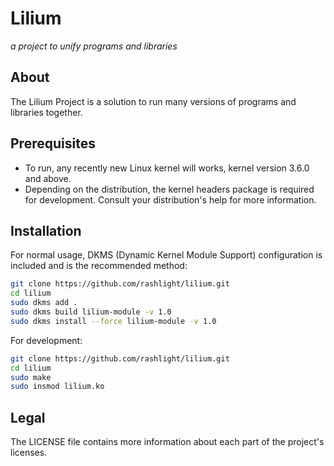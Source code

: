 # Lilium

*a project to unify programs and libraries*

## About

The Lilium Project is a solution to run many versions of programs and libraries together.

## Prerequisites

 - To run, any recently new Linux kernel will works, kernel version 3.6.0 and above.
 - Depending on the distribution, the kernel headers package is required for development. Consult your distribution's help for more information.

## Installation 

For normal usage, DKMS (Dynamic Kernel Module Support) configuration is included and is the recommended method:

```bash
git clone https://github.com/rashlight/lilium.git
cd lilium
sudo dkms add .
sudo dkms build lilium-module -v 1.0
sudo dkms install --force lilium-module -v 1.0
```

For development:

```bash
git clone https://github.com/rashlight/lilium.git
cd lilium
sudo make
sudo insmod lilium.ko
```

## Legal

The LICENSE file contains more information about each part of the project's licenses.